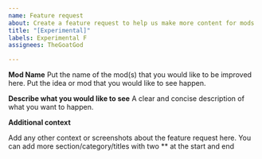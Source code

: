 ```yaml
---
name: Feature request
about: Create a feature request to help us make more content for mods
title: "[Experimental]"
labels: Experimental F
assignees: TheGoatGod

---
```


<!---
**Tags**
`put one of these in the title`
[Experimental] - normal tags
[E-3] - only for E Stable
[BrightNights] - only for Bright nights
[SoundPacks] - only for Sound Packs
[Fonts] - only for Fonts
[Documentation] - only for Documentation
--->

**Mod Name**
Put the name of the mod(s) that you would like to be improved here.
Put the idea or mod that you would like to see happen.

**Describe what you would like to see**
A clear and concise description of what you want to happen.

**Additional context**

Add any other context or screenshots about the feature request here.
You can add more section/category/titles with two ** at the start and end
